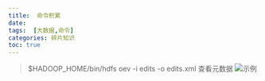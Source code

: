 ```yaml
---
title:  命令积累
date: 
tags:  [大数据,命令]
categories: 碎片知识
toc: true
---
```



>$HADOOP_HOME/bin/hdfs oev -i edits -o edits.xml 查看元数据
>![示例](https://www.github.com/yaosong5/tuchuang/raw/master/mdtc/2018/5/31/1527747042953.jpg)

<!-- more -->